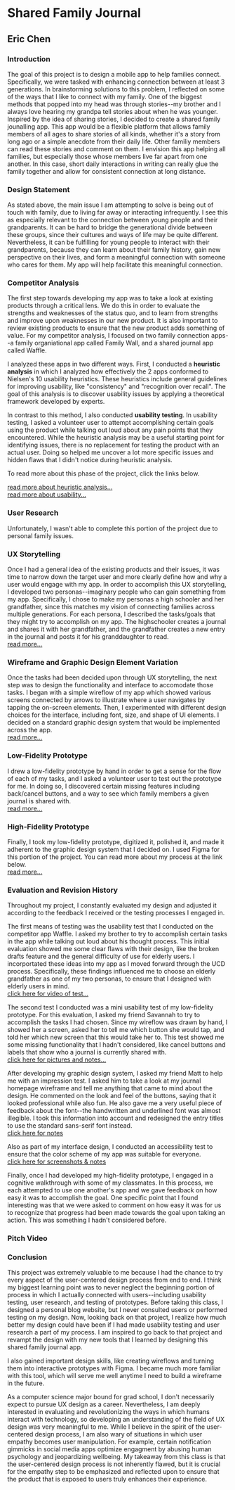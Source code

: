 # Shared Family Journal
## Eric Chen
### Introduction
The goal of this project is to design a mobile app to help families connect. Specifically, we were tasked with enhancing connection between at least 3 generations. In brainstorming solutions to this problem, I reflected on some of the ways that I like to connect with my family. One of the biggest methods that popped into my head was through stories--my brother and I always love hearing my grandpa tell stories about when he was younger. Inspired by the idea of sharing stories, I decided to create a shared family jounalling app. This app would be a flexible platform that allows family members of all ages to share stories of all kinds, whether it's a story from long ago or a simple anecdote from their daily life. Other familiy members can read these stories and comment on them. I envision this app helping all families, but especially those whose members live far apart from one another. In this case, short daily interactions in writing can really glue the family together and allow for consistent connection at long distance.
### Design Statement
As stated above, the main issue I am attempting to solve is being out of touch with family, due to living far away or interacting infrequently. I see this as especially relevant to the connection between young people and their grandparents. It can be hard to bridge the generational divide between these groups, since their cultures and ways of life may be quite different. Nevertheless, it can be fulfilling for young people to interact with their grandparents, because they can learn about their family history, gain new perspective on their lives, and form a meaningful connection with someone who cares for them. My app will help facilitate this meaningful connection.
### Competitor Analysis
The first step towards developing my app was to take a look at existing products through a critical lens. We do this in order to evaluate the strengths and weaknesses of the status quo, and to learn from strengths and improve upon weaknesses in our new product. It is also important to review existing products to ensure that the new product adds something of value. For my competitor analysis, I focused on two family connection apps--a family organiational app called Family Wall, and a shared journal app called Waffle.  

I analyzed these apps in two different ways. First, I conducted a **heuristic analysis** in which I analyzed how effectively the 2 apps conformed to Nielsen's 10 usability heuristics. These heuristics include general guidelines for improving usability, like "consistency" and "recognition over recall". The goal of this analysis is to discover usability issues by applying a theoretical framework developed by experts.  

In contrast to this method, I also conducted **usability testing**. In usability testing, I asked a volunteer user to attempt accomplishing certain goals using the product while talking out loud about any pain points that they encountered. While the heuristic analysis may be a useful starting point for identifying issues, there is no replacement for testing the product with an actual user. Doing so helped me uncover a lot more specific issues and hidden flaws that I didn't notice during heuristic analysis.  

To read more about this phase of the project, click the links below.  

[read more about heuristic analysis...](https://github.com/ericnlchen/DH110/blob/main/Assignments/Assignment01.md)  
[read more about usability...](https://github.com/ericnlchen/DH110/blob/main/Assignments/Assignment02.md)
### User Research
Unfortunately, I wasn't able to complete this portion of the project due to personal family issues.  

### UX Storytelling
Once I had a general idea of the existing products and their issues, it was time to narrow down the target user and more clearly define how and why a user would engage with my app. In order to accomplish this UX storytelling, I developed two personas--imaginary people who can gain something from my app. Specifically, I chose to make my personas a high schooler and her grandfather, since this matches my vision of connecting families across multiple generations. For each persona, I described the tasks/goals that they might try to accomplish on my app. The highschooler creates a journal and shares it with her grandfather, and the grandfather creates a new entry in the journal and posts it for his granddaughter to read.  
[read more...](https://github.com/ericnlchen/DH110/blob/main/Assignments/Assignment04.md)

### Wireframe and Graphic Design Element Variation  
Once the tasks had been decided upon through UX storytelling, the next step was to design the functionality and interface to accomodate those tasks. I began with a simple wireflow of my app which showed various screens connected by arrows to illustrate where a user navigates by tapping the on-screen elements. Then, I experimented with different design choices for the interface, including font, size, and shape of UI elements. I decided on a standard graphic design system that would be implemented across the app.  
[read more...](https://github.com/ericnlchen/DH110/blob/main/Assignments/Assignment06.md)

### Low-Fidelity Prototype
I drew a low-fidelity prototype by hand in order to get a sense for the flow of each of my tasks, and I asked a volunteer user to test out the prototype for me. In doing so, I discovered certain missing features including back/cancel buttons, and a way to see which family members a given journal is shared with.  
[read more...](https://github.com/ericnlchen/DH110/blob/main/Assignments/Assignment05.md)

### High-Fidelity Prototype
Finally, I took my low-fidelity prototype, digitized it, polished it, and made it adherent to the graphic design system that I decided on. I used Figma for this portion of the project. You can read more about my process at the link below.  
[read more...](https://github.com/ericnlchen/DH110/blob/main/Assignments/Assignment07.md)

### Evaluation and Revision History
Throughout my project, I constantly evaluated my design and adjusted it according to the feedback I received or the testing processes I engaged in.  

The first means of testing was the usability test that I conducted on the competitor app Waffle. I asked my brother to try to accomplish certain tasks in the app while talking out loud about his thought process. This initial evaluation showed me some clear flaws with their design, like the broken drafts feature and the general difficulty of use for elderly users. I incorportated these ideas into my app as I moved forward through the UCD process. Specifically, these findings influenced me to choose an elderly grandfather as one of my two personas, to ensure that I designed with elderly users in mind.  
[click here for video of test...](https://www.youtube.com/watch?v=p_ZU-9lD03c)

The second test I conducted was a mini usability test of my low-fidelity prototype. For this evaluation, I asked my friend Savannah to try to accomplish the tasks I had chosen. Since my wireflow was drawn by hand, I showed her a screen, asked her to tell me which button she would tap, and told her which new screen that this would take her to. This test showed me some missing functionality that I hadn't considered, like cancel buttons and labels that show who a journal is currently shared with.  
[click here for pictures and notes...](https://github.com/ericnlchen/DH110/blob/main/Assignments/Assignment05.md#testing)

After developing my graphic design system, I asked my friend Matt to help me with an impression test. I asked him to take a look at my journal homepage wireframe and tell me anything that came to mind about the design. He commented on the look and feel of the buttons, saying that it looked professional while also fun. He also gave me a very useful piece of feedback about the font--the handwritten and underlined font was almost illegible. I took this information into account and redesigned the entry titles to use the standard sans-serif font instead.  
[click here for notes](https://github.com/ericnlchen/DH110/blob/main/Assignments/Assignment06.md#impression-test-with-user)

Also as part of my interface design, I conducted an accessibility test to ensure that the color scheme of my app was suitable for everyone.  
[click here for screenshots & notes](https://github.com/ericnlchen/DH110/blob/main/Assignments/Assignment06.md#color-schemes)

Finally, once I had developed my high-fidelity prototype, I engaged in a cognitive walkthrough with some of my classmates. In this process, we each attempted to use one another's app and we gave feedback on how easy it was to accomplish the goal. One specific point that I found interesting was that we were asked to comment on how easy it was for us to recognize that progress had been made towards the goal upon taking an action. This was something I hadn't considered before.

### Pitch Video

### Conclusion
This project was extremely valuable to me because I had the chance to try every aspect of the user-centered design process from end to end. I think my biggest learning point was to never neglect the beginning portion of process in which I actually connected with users--including usability testing, user research, and testing of prototypes. Before taking this class, I designed a personal blog website, but I never consulted users or performed testing on my design. Now, looking back on that project, I realize how much better my design could have been if I had made usability testing and user research a part of my process. I am inspired to go back to that project and revampt the design with my new tools that I learned by designing this shared family journal app.  

I also gained important design skills, like creating wireflows and turning them into interactive prototypes with Figma. I became much more familiar with this tool, which will serve me well anytime I need to build a wireframe in the future.  

As a computer science major bound for grad school, I don't necessarily expect to pursue UX design as a career. Nevertheless, I am deeply interested in evaluating and revolutionizing the ways in which humans interact with technology, so developing an understanding of the field of UX design was very meaningful to me. While I believe in the spirit of the user-centered design process, I am also wary of situations in which user empathy becomes user manipulation. For example, certain notification gimmicks in social media apps optimize engagment by abusing human psychology and jeopardizing wellbeing. My takeaway from this class is that the user-centered design process is not inherently flawed, but it is crucial for the empathy step to be emphasized and reflected upon to ensure that the product that is exposed to users truly enhances their experience.
